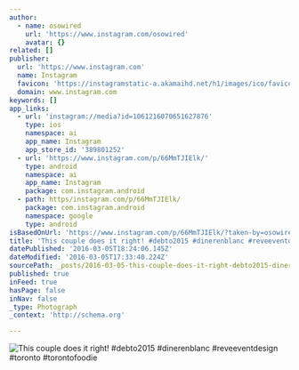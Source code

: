```yaml
---
author:
  - name: osowired
    url: 'https://www.instagram.com/osowired'
    avatar: {}
related: []
publisher:
  url: 'https://www.instagram.com'
  name: Instagram
  favicon: 'https://instagramstatic-a.akamaihd.net/h1/images/ico/favicon.ico/7cdab0872b15.ico'
  domain: www.instagram.com
keywords: []
app_links:
  - url: 'instagram://media?id=1061216070651627876'
    type: ios
    namespace: ai
    app_name: Instagram
    app_store_id: '389801252'
  - url: 'https://www.instagram.com/p/66MmTJIElk/'
    type: android
    namespace: ai
    app_name: Instagram
    package: com.instagram.android
  - path: https/instagram.com/p/66MmTJIElk/
    package: com.instagram.android
    namespace: google
    type: android
isBasedOnUrl: 'https://www.instagram.com/p/66MmTJIElk/?taken-by=osowired'
title: 'This couple does it right! #debto2015 #dinerenblanc #reveeventdesign #toronto #torontofoodie'
datePublished: '2016-03-05T18:24:06.145Z'
dateModified: '2016-03-05T17:33:40.224Z'
sourcePath: _posts/2016-03-05-this-couple-does-it-right-debto2015-dinerenblanc-reveeve.md
published: true
inFeed: true
hasPage: false
inNav: false
_type: Photograph
_context: 'http://schema.org'

---
```

![This couple does it right&excl; &num;debto2015 &num;dinerenblanc &num;reveeventdesign &num;toronto &num;torontofoodie](https://scontent.cdninstagram.com/t51.2885-15/s640x640/sh0.08/e35/11242728_508394199336975_308708744_n.jpg?ig_cache_key=MTA2MTIxNjA3MDY1MTYyNzg3Ng%3D%3D.2)